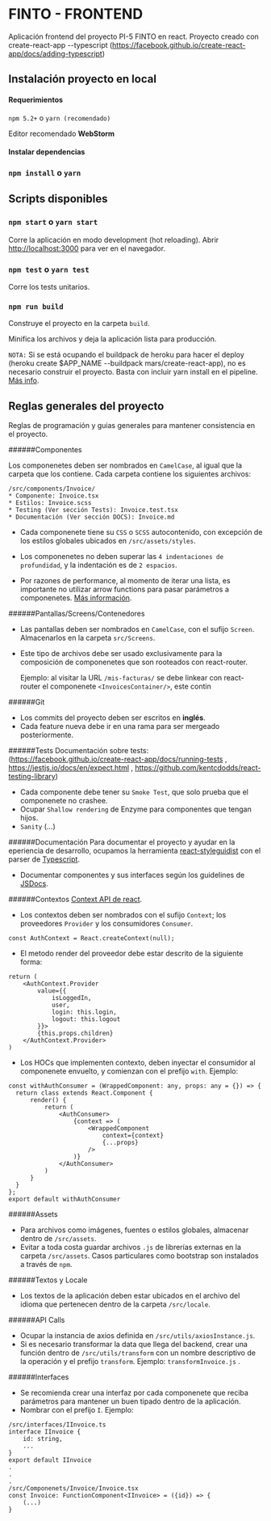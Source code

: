 # FINTO - FRONTEND
Aplicación frontend del proyecto PI-5 FINTO en react.
Proyecto creado con create-react-app --typescript
(https://facebook.github.io/create-react-app/docs/adding-typescript)
## Instalación proyecto en local
#### Requerimientos
`npm 5.2+` o `yarn (recomendado)` 
 
Editor recomendado **WebStorm** 

#### Instalar dependencias
### `npm install` o `yarn` 

## Scripts disponibles

### `npm start` o `yarn start`

Corre la aplicación en modo development (hot reloading).
Abrir [http://localhost:3000](http://localhost:3000) para ver en el navegador.

### `npm test` o `yarn test`

Corre los tests unitarios.

### `npm run build`

Construye el proyecto en la carpeta `build`.

Minifica los archivos y deja la aplicación lista para producción.

`NOTA:` Si se está ocupando el buildpack de heroku para hacer el deploy (heroku create $APP_NAME --buildpack mars/create-react-app),  no es necesario construir el proyecto. Basta con incluir yarn install en el pipeline. [Más info](https://elements.heroku.com/buildpacks/mars/create-react-app-buildpack).

## Reglas generales del proyecto
Reglas de programación y guias generales para mantener consistencia en el proyecto.

######Componentes

Los componenetes deben ser nombrados en `CamelCase`, al igual que la carpeta que los contiene. Cada carpeta contiene los siguientes archivos:
```
/src/components/Invoice/
* Componente: Invoice.tsx
* Estilos: Invoice.scss
* Testing (Ver sección Tests): Invoice.test.tsx
* Documentación (Ver sección DOCS): Invoice.md
```

*   Cada componenete tiene su `CSS` o `SCSS` autocontenido, con excepción de los estilos globales ubicados en `/src/assets/styles`.
    
*   Los componenetes no deben superar las `4 indentaciones de profundidad`, y la indentación es de `2 espacios`.

*   Por razones de performance, al momento de iterar una lista, es importante no utilizar arrow functions para pasar parámetros a componenetes.
    [Más información](https://maarten.mulders.it/2017/07/no-bind-or-arrow-functions-in-in-jsx-props-why-how/).


######Pantallas/Screens/Contenedores
*   Las pantallas deben ser nombrados en `CamelCase`, con el sufijo `Screen`. Almacenarlos en la carpeta `src/Screens`.
*   Este tipo de archivos debe ser usado exclusivamente para la composición de componenetes que son rooteados con react-router.
    
    Ejemplo: al visitar la URL `/mis-facturas/` se debe linkear con react-router el componenete `<InvoicesContainer/>`, este contin
    
  
######Git
*   Los commits del proyecto deben ser escritos en **inglés**.
*   Cada feature nueva debe ir en una rama para ser mergeado posteriormente.


######Tests
Documentación sobre tests: (https://facebook.github.io/create-react-app/docs/running-tests , https://jestjs.io/docs/en/expect.html , https://github.com/kentcdodds/react-testing-library)

*   Cada componente debe tener su `Smoke Test`, que solo prueba que el componenete no crashee.
*   Ocupar `Shallow rendering`  de Enzyme para componentes que tengan hijos.
*   `Sanity` (...)

######Documentación
Para documentar el proyecto y ayudar en la eperiencia de desarrollo, ocupamos la herramienta [react-styleguidist](https://github.com/styleguidist/react-styleguidist)
con el parser de [Typescript](https://github.com/styleguidist/react-docgen-typescript).

*   Documentar componentes y sus interfaces según los guidelines de [JSDocs](http://usejsdoc.org/).

######Contextos
[Context API de react](https://reactjs.org/docs/context.html).

*   Los contextos deben ser nombrados con el sufijo `Context`; los proveedores `Provider` y los consumidores `Consumer`.

`const AuthContext = React.createContext(null);`
   
    
*   El metodo render del proveedor debe estar descrito de la siguiente forma:

``` 
return (
    <AuthContext.Provider
        value={{
            isLoggedIn,
            user,
            login: this.login,
            logout: this.logout
        }}>
        {this.props.children}
    </AuthContext.Provider>
)
``` 

*   Los HOCs que implementen contexto, deben inyectar el consumidor al componenete envuelto, y comienzan con el prefijo `with`.
    Ejemplo:
    
     
``` 
const withAuthConsumer = (WrappedComponent: any, props: any = {}) => {
  return class extends React.Component {
      render() {
          return (
              <AuthConsumer>
                  {context => (
                      <WrappedComponent
                          context={context}
                          {...props}
                      />
                  )}
              </AuthConsumer>
          )
      }
  }
};
export default withAuthConsumer
```
    
######Assets
*  Para archivos como imágenes, fuentes o estilos globales, almacenar dentro de `/src/assets`.
*  Evitar a toda costa guardar archivos `.js` de librerías externas en la carpeta `/src/assets`. Casos particulares como bootstrap son instalados a través de `npm`.
 
######Textos y Locale
*  Los textos de la aplicación deben estar ubicados en el archivo del idioma que pertenecen dentro de la carpeta `/src/locale`.

######API Calls
*  Ocupar la instancia de axios definida en `/src/utils/axiosInstance.js`.
*  Si es necesario transformar la data que llega del backend, crear una función dentro de `/src/utils/transform` con un nombre descriptivo de la operación y el prefijo `transform`.
    Ejemplo: `transformInvoice.js` .
    
######Interfaces
*  Se recomienda crear una interfaz por cada componenete que reciba parámetros para mantener un buen tipado dentro de la aplicación.
*  Nombrar con el prefijo `I`. Ejemplo: 
```
/src/interfaces/IInvoice.ts
interface IInvoice {
    id: string,
    ...
}
export default IInvoice
.
.
.
/src/Componenets/Invoice/Invoice.tsx
const Invoice: FunctionComponent<IInvoice> = ({id}) => {
    (...)
}
```



